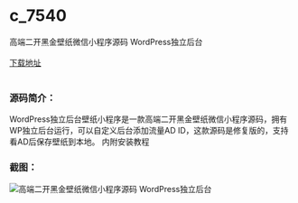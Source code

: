 # c_7540
高端二开黑金壁纸微信小程序源码 WordPress独立后台
<br/></br>
[下载地址](https://www.uuid2.com/7540.html "下载地址")
<br/></br>
<h3>源码简介：</h3>
<p>WordPress独立后台壁纸小程序是一款高端二开黑金壁纸微信小程序源码，拥有WP独立后台运行，可以自定义后台添加流量AD ID，这款源码是修复版的，支持看AD后保存壁纸到本地。
内附安装教程<p>
<h3>截图：</h3>
<img src="https://www.uuid2.com/wp-content/uploads/img/uimage/58971634777768.gif" alt="高端二开黑金壁纸微信小程序源码 WordPress独立后台">
